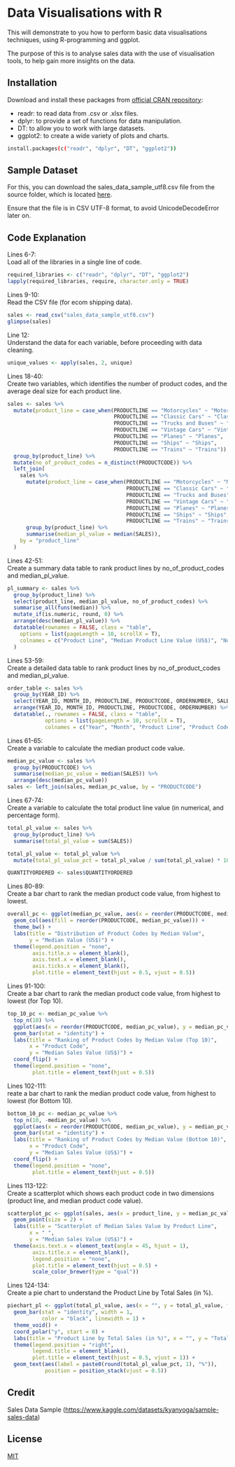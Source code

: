 # Data Visualisations with R

This will demonstrate to you how to perform basic data visualisations techniques, using R-programming and ggplot.

The purpose of this is to analyse sales data with the use of visualisation tools, to help gain more insights on the data.

## Installation

Download and install these packages from [official CRAN repository](https://cran.r-project.org/):

- readr: to read data from .csv or .xlsx files.
- dplyr: to provide a set of functions for data manipulation.
- DT: to allow you to work with large datasets.
- ggplot2: to create a wide variety of plots and charts.

```bash
install.packages(c("readr", "dplyr", "DT", "ggplot2"))
```

## Sample Dataset

For this, you can download the sales_data_sample_utf8.csv file from the source folder, which is located [here](https://github.com/dwoo-work/time-series-forecasting/tree/main/src).

Ensure that the file is in CSV UTF-8 format, to avoid UnicodeDecodeError later on.

## Code Explanation

Lines 6-7:  
Load all of the libraries in a single line of code.
```r  
required_libraries <- c("readr", "dplyr", "DT", "ggplot2")
lapply(required_libraries, require, character.only = TRUE)
```

Lines 9-10:  
Read the CSV file (for ecom shipping data).
```r  
sales <- read_csv("sales_data_sample_utf8.csv")
glimpse(sales)
```

Line 12:  
Understand the data for each variable, before proceeding with data cleaning.
```r  
unique_values <- apply(sales, 2, unique)
```

Lines 18-40:  
Create two variables, which identifies the number of product codes, and the average deal size for each product line.
```r  
sales <- sales %>%
  mutate(product_line = case_when(PRODUCTLINE == "Motorcycles" ~ "Motorcycles",
                                  PRODUCTLINE == "Classic Cars" ~ "Classic Cars",
                                  PRODUCTLINE == "Trucks and Buses" ~ "Trucks and Buses",
                                  PRODUCTLINE == "Vintage Cars" ~ "Vintage Cars",
                                  PRODUCTLINE == "Planes" ~ "Planes",
                                  PRODUCTLINE == "Ships" ~ "Ships",
                                  PRODUCTLINE == "Trains" ~ "Trains")) %>%
  group_by(product_line) %>%
  mutate(no_of_product_codes = n_distinct(PRODUCTCODE)) %>%
  left_join(
    sales %>%
      mutate(product_line = case_when(PRODUCTLINE == "Motorcycles" ~ "Motorcycles",
                                      PRODUCTLINE == "Classic Cars" ~ "Classic Cars",
                                      PRODUCTLINE == "Trucks and Buses" ~ "Trucks and Buses",
                                      PRODUCTLINE == "Vintage Cars" ~ "Vintage Cars",
                                      PRODUCTLINE == "Planes" ~ "Planes",
                                      PRODUCTLINE == "Ships" ~ "Ships",
                                      PRODUCTLINE == "Trains" ~ "Trains")) %>%
      group_by(product_line) %>%
      summarise(median_pl_value = median(SALES)),
    by = "product_line"
  )
```

Lines 42-51:  
Create a summary data table to rank product lines by no_of_product_codes and median_pl_value.
```r  
pl_summary <- sales %>%
  group_by(product_line) %>%
  select(product_line, median_pl_value, no_of_product_codes) %>%
  summarise_all(funs(median)) %>%
  mutate_if(is.numeric, round, 0) %>%
  arrange(desc(median_pl_value)) %>%
  datatable(rownames = FALSE, class = "table",
    options = list(pageLength = 10, scrollX = T),
    colnames = c("Product Line", "Median Product Line Value (US$)", "No. of Product Codes")
  )
```

Lines 53-59:  
Create a detailed data table to rank product lines by no_of_product_codes and median_pl_value.
```r  
order_table <- sales %>%
  group_by(YEAR_ID) %>%
  select(YEAR_ID, MONTH_ID, PRODUCTLINE, PRODUCTCODE, ORDERNUMBER, SALES) %>%
  arrange(YEAR_ID, MONTH_ID, PRODUCTLINE, PRODUCTCODE, ORDERNUMBER) %>%
  datatable(., rownames = FALSE, class = "table",
            options = list(pageLength = 10, scrollX = T),
            colnames = c("Year", "Month", "Product Line", "Product Code", "Order Number", "Order Value (US$)"))
```

Lines 61-65:  
Create a variable to calculate the median product code value.
```r  
median_pc_value <- sales %>%
  group_by(PRODUCTCODE) %>%
  summarise(median_pc_value = median(SALES)) %>%
  arrange(desc(median_pc_value))
sales <- left_join(sales, median_pc_value, by = "PRODUCTCODE")
```

Lines 67-74:  
Create a variable to calculate the total product line value (in numerical, and percentage form).
```r  
total_pl_value <- sales %>%
  group_by(product_line) %>%
  summarise(total_pl_value = sum(SALES))

total_pl_value <- total_pl_value %>%
  mutate(total_pl_value_pct = total_pl_value / sum(total_pl_value) * 100)

QUANTITYORDERED <- sales$QUANTITYORDERED
```

Lines 80-89:  
Create a bar chart to rank the median product code value, from highest to lowest.
```r  
overall_pc <- ggplot(median_pc_value, aes(x = reorder(PRODUCTCODE, median_pc_value), y = median_pc_value)) +
  geom_col(aes(fill = reorder(PRODUCTCODE, median_pc_value))) +
  theme_bw() +
  labs(title = "Distribution of Product Codes by Median Value",
       y = "Median Value (US$)") +
  theme(legend.position = "none",
        axis.title.x = element_blank(),
        axis.text.x = element_blank(),
        axis.ticks.x = element_blank(),
        plot.title = element_text(hjust = 0.5, vjust = 0.5))
```

Lines 91-100:  
Create a bar chart to rank the median product code value, from highest to lowest (for Top 10).
```r  
top_10_pc <- median_pc_value %>%
  top_n(10) %>%
  ggplot(aes(x = reorder(PRODUCTCODE, median_pc_value), y = median_pc_value, color = PRODUCTCODE)) +
  geom_bar(stat = "identity") +
  labs(title = "Ranking of Product Codes by Median Value (Top 10)",
       x = "Product Code",
       y = "Median Sales Value (US$)") +
  coord_flip() +
  theme(legend.position = "none",
        plot.title = element_text(hjust = 0.5))
```

Lines 102-111:  
reate a bar chart to rank the median product code value, from highest to lowest (for Bottom 10).
```r  
bottom_10_pc <- median_pc_value %>%
  top_n(10, -median_pc_value) %>%
  ggplot(aes(x = reorder(PRODUCTCODE, median_pc_value), y = median_pc_value)) +
  geom_bar(stat = "identity") +
  labs(title = "Ranking of Product Codes by Median Value (Bottom 10)",
       x = "Product Code",
       y = "Median Sales Value (US$)") +
  coord_flip() +
  theme(legend.position = "none",
        plot.title = element_text(hjust = 0.5))
```

Lines 113-122:  
Create a scatterplot which shows each product code in two dimensions (product line, and median product code value).
```r  
scatterplot_pc <- ggplot(sales, aes(x = product_line, y = median_pc_value, color = product_line)) +
  geom_point(size = 2) +
  labs(title = "Scatterplot of Median Sales Value by Product Line",
       x = " ",
       y = "Median Sales Value (US$)") +
  theme(axis.text.x = element_text(angle = 45, hjust = 1),
        axis.title.x = element_blank(),
        legend.position = "none",
        plot.title = element_text(hjust = 0.5) +
        scale_color_brewer(type = "qual"))
```

Lines 124-134:  
Create a pie chart to understand the Product Line by Total Sales (in %).
```r  
piechart_pl <- ggplot(total_pl_value, aes(x = "", y = total_pl_value, fill = product_line)) +
  geom_bar(stat = "identity", width = 1, 
           color = "black", linewidth = 1) +
  theme_void() +
  coord_polar("y", start = 0) +
  labs(title = "Product Line by Total Sales (in %)", x = "", y = "Total Sales (US$)") +
  theme(legend.position = "right",
        legend.title = element_blank(),
        plot.title = element_text(hjust = 0.5, vjust = 1)) +
  geom_text(aes(label = paste0(round(total_pl_value_pct, 1), "%")), 
            position = position_stack(vjust = 0.5))
```

## Credit

Sales Data Sample (https://www.kaggle.com/datasets/kyanyoga/sample-sales-data)

## License

[MIT](https://choosealicense.com/licenses/mit/)
